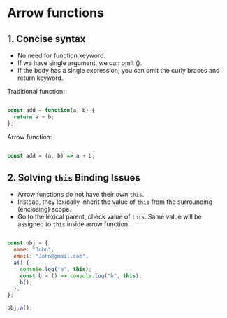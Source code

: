 # Arrow functions

## 1. Concise syntax

- No need for function keyword.
- If we have single argument, we can omit ().
- If the body has a single expression, you can omit the curly braces and return keyword.

Traditional function:

``` javascript

const add = function(a, b) {
  return a + b;
};

```

Arrow function:

``` javascript

const add = (a, b) => a + b;

```

## 2. Solving `this` Binding Issues

- Arrow functions do not have their own `this`.
- Instead, they lexically inherit the value of `this` from the surrounding (enclosing) scope.
- Go to the lexical parent, check value of `this`. Same value will be assigned to `this` inside arrow function.

``` javascript

const obj = {
  name: "John",
  email: "John@gmail.com",
  a() {
    console.log("a", this);
    const b = () => console.log("b", this);
    b();
  },
};

obj.a();

```
